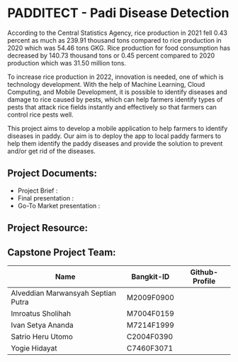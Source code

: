# PADDITECT - Padi Disease Detection

According to the Central Statistics Agency, rice production in 2021 fell 0.43 percent as much as 239.91 thousand tons compared to rice 
production in 2020 which was 54.46 tons GKG. Rice production for food consumption has decreased by 140.73 thousand tons or 0.45 percent 
compared to 2020 production which was 31.50 million tons.

To increase rice production in 2022, innovation is needed, one of which is technology development. With the help of Machine Learning, 
Cloud Computing, and Mobile Development, it is possible to identify diseases and damage to rice caused by pests, which can help farmers 
identify types of pests that attack rice fields instantly and effectively so that farmers can control rice pests well.

This project aims to develop a mobile application to help farmers to identify diseases in paddy. Our aim is to deploy the app to local 
paddy farmers to help them identify the paddy diseases and provide the solution to prevent and/or get rid of the diseases.


## Project Documents:
- Project Brief :
- Final presentation : 
- Go-To Market presentation : 

## Project Resource: 


## Capstone Project Team: 
| Name | Bangkit-ID | Github-Profile |
| ------ | ------ | ------ | 
| Alveddian Marwansyah Septian Putra  | M2009F0900  |  |
| Imroatus Sholihah  | M7004F0159  |  |
| Ivan Setya Ananda | M7214F1999  |  |
| Satrio Heru Utomo | C2004F0390 |  |
| Yogie Hidayat | C7460F3071 |  |
